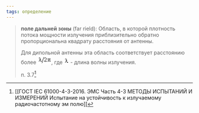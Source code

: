 ```yaml
---
tags: определение
---
```

>**поле дальней зоны** (far rield): Область, в которой плотность потока мощности излучения приблизительно обратно пропорциональна квадрату расстояния от антенны.  
 >
>Для дипольной антенны эта область соответствует расстоянию более ![](data:image;base64,R0lGODdhJQAXAIABAAAAAP///ywAAAAAJQAXAAACT4yPqcvtD6OctD5gFcCNb055jGiAlYmQZYYebQB+8gu3NKlqsM6n67hL2BY5YdDVMx6VqOaoiFzlTFSk07X5lWbYroSW6YRD42/5jE6rKQUAOw==), где ![](data:image;base64,R0lGODdhDQATAIABAAAAAP///ywAAAAADQATAAACHIyPqcvtAYCT8NVHZ15yqz5dnOEhGWiakcW2bgEAOw==) - длина волны излучения.
>
>п. 3.7[^1]

[^1]:[[ГОСТ IEC 61000-4-3-2016. ЭМС Часть 4-3 МЕТОДЫ ИСПЫТАНИЙ И ИЗМЕРЕНИЙ Испытание на устойчивость к излучаемому радиочастотному эм полю]]